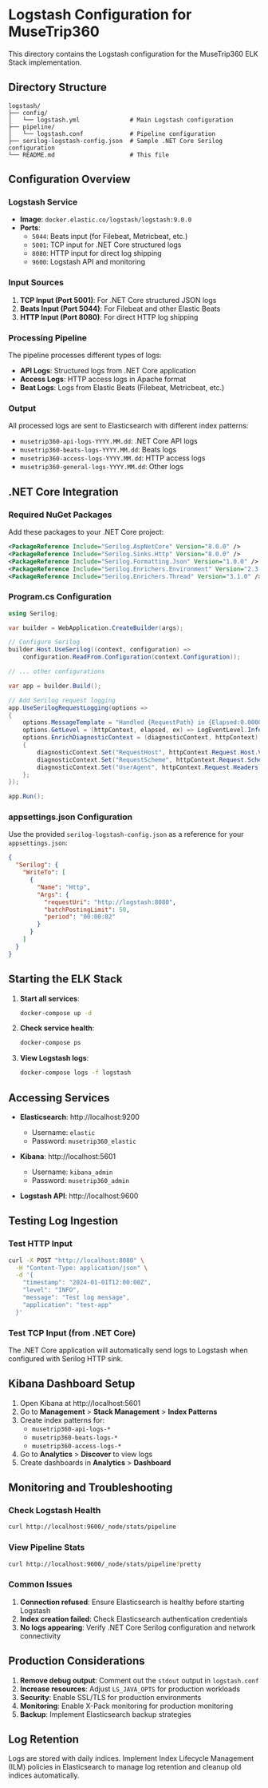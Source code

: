 # Logstash Configuration for MuseTrip360

This directory contains the Logstash configuration for the MuseTrip360 ELK Stack implementation.

## Directory Structure

```
logstash/
├── config/
│   └── logstash.yml              # Main Logstash configuration
├── pipeline/
│   └── logstash.conf             # Pipeline configuration
├── serilog-logstash-config.json  # Sample .NET Core Serilog configuration
└── README.md                     # This file
```

## Configuration Overview

### Logstash Service
- **Image**: `docker.elastic.co/logstash/logstash:9.0.0`
- **Ports**:
  - `5044`: Beats input (for Filebeat, Metricbeat, etc.)
  - `5001`: TCP input for .NET Core structured logs
  - `8080`: HTTP input for direct log shipping
  - `9600`: Logstash API and monitoring

### Input Sources

1. **TCP Input (Port 5001)**: For .NET Core structured JSON logs
2. **Beats Input (Port 5044)**: For Filebeat and other Elastic Beats
3. **HTTP Input (Port 8080)**: For direct HTTP log shipping

### Processing Pipeline

The pipeline processes different types of logs:

- **API Logs**: Structured logs from .NET Core application
- **Access Logs**: HTTP access logs in Apache format
- **Beat Logs**: Logs from Elastic Beats (Filebeat, Metricbeat, etc.)

### Output

All processed logs are sent to Elasticsearch with different index patterns:
- `musetrip360-api-logs-YYYY.MM.dd`: .NET Core API logs
- `musetrip360-beats-logs-YYYY.MM.dd`: Beats logs
- `musetrip360-access-logs-YYYY.MM.dd`: HTTP access logs
- `musetrip360-general-logs-YYYY.MM.dd`: Other logs

## .NET Core Integration

### Required NuGet Packages

Add these packages to your .NET Core project:

```xml
<PackageReference Include="Serilog.AspNetCore" Version="8.0.0" />
<PackageReference Include="Serilog.Sinks.Http" Version="8.0.0" />
<PackageReference Include="Serilog.Formatting.Json" Version="1.0.0" />
<PackageReference Include="Serilog.Enrichers.Environment" Version="2.3.0" />
<PackageReference Include="Serilog.Enrichers.Thread" Version="3.1.0" />
```

### Program.cs Configuration

```csharp
using Serilog;

var builder = WebApplication.CreateBuilder(args);

// Configure Serilog
builder.Host.UseSerilog((context, configuration) =>
    configuration.ReadFrom.Configuration(context.Configuration));

// ... other configurations

var app = builder.Build();

// Add Serilog request logging
app.UseSerilogRequestLogging(options =>
{
    options.MessageTemplate = "Handled {RequestPath} in {Elapsed:0.0000} ms";
    options.GetLevel = (httpContext, elapsed, ex) => LogEventLevel.Information;
    options.EnrichDiagnosticContext = (diagnosticContext, httpContext) =>
    {
        diagnosticContext.Set("RequestHost", httpContext.Request.Host.Value);
        diagnosticContext.Set("RequestScheme", httpContext.Request.Scheme);
        diagnosticContext.Set("UserAgent", httpContext.Request.Headers["User-Agent"].FirstOrDefault());
    };
});

app.Run();
```

### appsettings.json Configuration

Use the provided `serilog-logstash-config.json` as a reference for your `appsettings.json`:

```json
{
  "Serilog": {
    "WriteTo": [
      {
        "Name": "Http",
        "Args": {
          "requestUri": "http://logstash:8080",
          "batchPostingLimit": 50,
          "period": "00:00:02"
        }
      }
    ]
  }
}
```

## Starting the ELK Stack

1. **Start all services**:
   ```bash
   docker-compose up -d
   ```

2. **Check service health**:
   ```bash
   docker-compose ps
   ```

3. **View Logstash logs**:
   ```bash
   docker-compose logs -f logstash
   ```

## Accessing Services

- **Elasticsearch**: http://localhost:9200
  - Username: `elastic`
  - Password: `musetrip360_elastic`

- **Kibana**: http://localhost:5601
  - Username: `kibana_admin`
  - Password: `musetrip360_admin`

- **Logstash API**: http://localhost:9600

## Testing Log Ingestion

### Test HTTP Input

```bash
curl -X POST "http://localhost:8080" \
  -H "Content-Type: application/json" \
  -d '{
    "timestamp": "2024-01-01T12:00:00Z",
    "level": "INFO",
    "message": "Test log message",
    "application": "test-app"
  }'
```

### Test TCP Input (from .NET Core)

The .NET Core application will automatically send logs to Logstash when configured with Serilog HTTP sink.

## Kibana Dashboard Setup

1. Open Kibana at http://localhost:5601
2. Go to **Management** > **Stack Management** > **Index Patterns**
3. Create index patterns for:
   - `musetrip360-api-logs-*`
   - `musetrip360-beats-logs-*`
   - `musetrip360-access-logs-*`
4. Go to **Analytics** > **Discover** to view logs
5. Create dashboards in **Analytics** > **Dashboard**

## Monitoring and Troubleshooting

### Check Logstash Health

```bash
curl http://localhost:9600/_node/stats/pipeline
```

### View Pipeline Stats

```bash
curl http://localhost:9600/_node/stats/pipeline?pretty
```

### Common Issues

1. **Connection refused**: Ensure Elasticsearch is healthy before starting Logstash
2. **Index creation failed**: Check Elasticsearch authentication credentials
3. **No logs appearing**: Verify .NET Core Serilog configuration and network connectivity

## Production Considerations

1. **Remove debug output**: Comment out the `stdout` output in `logstash.conf`
2. **Increase resources**: Adjust `LS_JAVA_OPTS` for production workloads
3. **Security**: Enable SSL/TLS for production environments
4. **Monitoring**: Enable X-Pack monitoring for production monitoring
5. **Backup**: Implement Elasticsearch backup strategies

## Log Retention

Logs are stored with daily indices. Implement Index Lifecycle Management (ILM) policies in Elasticsearch to manage log retention and cleanup old indices automatically. 